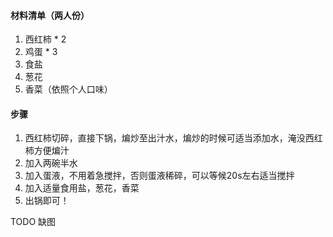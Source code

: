 #### 材料清单（两人份）
1. 西红柿 * 2
2. 鸡蛋 * 3
3. 食盐
4. 葱花
5. 香菜（依照个人口味）

#### 步骤
1. 西红柿切碎，直接下锅，煸炒至出汁水，煸炒的时候可适当添加水，淹没西红柿方便煸汁
2. 加入两碗半水
3. 加入蛋液，不用着急搅拌，否则蛋液稀碎，可以等候20s左右适当搅拌
4. 加入适量食用盐，葱花，香菜
5. 出锅即可！

TODO 缺图
